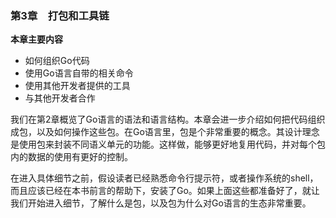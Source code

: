 ### 第3章　打包和工具链

**本章主要内容**

+ 如何组织Go代码
+ 使用Go语言自带的相关命令
+ 使用其他开发者提供的工具
+ 与其他开发者合作

我们在第2章概览了Go语言的语法和语言结构。本章会进一步介绍如何把代码组织成包，以及如何操作这些包。在Go语言里，包是个非常重要的概念。其设计理念是使用包来封装不同语义单元的功能。这样做，能够更好地复用代码，并对每个包内的数据的使用有更好的控制。

在进入具体细节之前，假设读者已经熟悉命令行提示符，或者操作系统的shell，而且应该已经在本书前言的帮助下，安装了Go。如果上面这些都准备好了，就让我们开始进入细节，了解什么是包，以及包为什么对Go语言的生态非常重要。

